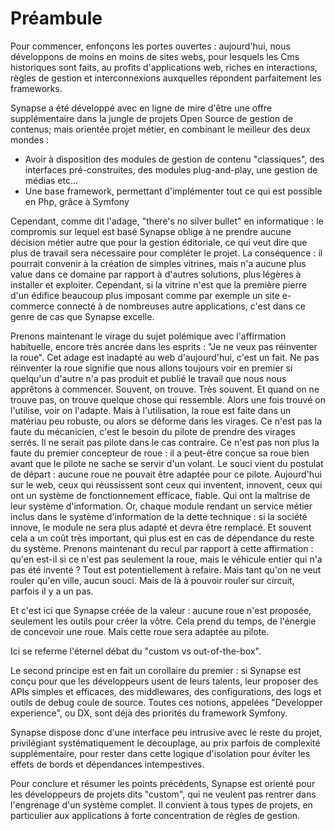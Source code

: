 # Préambule

Pour commencer, enfonçons les portes ouvertes : aujourd'hui, nous développons de moins en moins de sites webs, pour lesquels les Cms historiques sont faits, au profits d'applications web, riches en interactions, règles de gestion et interconnexions auxquelles répondent parfaitement les frameworks.

Synapse a été développé avec en ligne de mire d'être une offre supplémentaire dans la jungle de projets Open Source de gestion de contenus; mais orientée projet métier, en combinant le meilleur des deux mondes :

 - Avoir à disposition des modules de gestion de contenu "classiques", des interfaces pré-construites, des modules plug-and-play, une gestion de médias etc...
 - Une base framework, permettant d'implémenter tout ce qui est possible en Php, grâce à Symfony

Cependant, comme dit l'adage, "there's no silver bullet" en informatique : le compromis sur lequel est basé Synapse oblige à ne prendre aucune décision métier autre que pour la gestion éditoriale, ce qui veut dire que plus de travail sera nécessaire pour compléter le projet.
La conséquence : il pourrait convenir à la création de simples vitrines, mais n'a aucune plus value dans ce domaine par rapport à d'autres solutions, plus légères à installer et exploiter. Cependant, si la vitrine n'est que la première pierre d'un édifice beaucoup plus imposant comme par exemple un site e-commerce connecté à de nombreuses autre applications, c'est dans ce genre de cas que Synapse excelle.

Prenons maintenant le virage du sujet polémique avec l'affirmation habituelle, encore très ancrée dans les esprits : "Je ne veux pas réinventer la roue".
Cet adage est inadapté au web d'aujourd'hui, c'est un fait. Ne pas réinventer la roue signifie que nous allons toujours voir en premier si quelqu'un d'autre n'a pas produit et publié le travail que nous nous apprêtons à commencer. Souvent, on trouve. Très souvent. Et quand on ne trouve pas, on trouve quelque chose qui ressemble. Alors une fois trouvé on l'utilise, voir on l'adapte. Mais à l'utilisation, la roue est faite dans un matériau peu robuste, ou alors se déforme dans les virages. Ce n'est pas la faute du mécanicien, c'est le besoin du pilote de prendre des virages serrés. Il ne serait pas pilote dans le cas contraire. Ce n'est pas non plus la faute du premier concepteur de roue : il a peut-être conçue sa roue bien avant que le pilote ne sache se servir d'un volant. Le souci vient du postulat de départ : aucune roue ne pouvait être adaptée pour ce pilote.
Aujourd'hui sur le web, ceux qui réussissent sont ceux qui inventent, innovent, ceux qui ont un système de fonctionnement efficace, fiable. Qui ont la maîtrise de leur système d'information. Or, chaque module rendant un service métier inclus dans le système d'information de la dette technique : si la société innove, le module ne sera plus adapté et devra être remplacé. Et souvent cela a un coût très important, qui plus est en cas de dépendance du reste du système.
Prenons maintenant du recul par rapport à cette affirmation : qu'en est-il si ce n'est pas seulement la roue, mais le véhicule entier qui n'a pas été inventé ? Tout est potentiellement à refaire. Mais tant qu'on ne veut rouler qu'en ville, aucun souci. Mais de là à pouvoir rouler sur circuit, parfois il y a un pas.

Et c'est ici que Synapse créée de la valeur : aucune roue n'est proposée, seulement les outils pour créer la vôtre. Cela prend du temps, de l'énergie de concevoir une roue. Mais cette roue sera adaptée au pilote.

Ici se referme l'éternel débat du "custom vs out-of-the-box".

Le second principe est en fait un corollaire du premier : si Synapse est conçu pour que les développeurs usent de leurs talents, leur proposer des APIs simples et efficaces, des middlewares, des configurations, des logs et outils de debug coule de source. Toutes ces notions, appelées "Developper experience", ou DX, sont déjà des priorités du framework Symfony.

Synapse dispose donc d'une interface peu intrusive avec le reste du projet, privilégiant systématiquement le découplage, au prix parfois de complexité supplémentaire, pour rester dans cette logique d'isolation pour éviter les effets de bords et dépendances intempestives.

Pour conclure et résumer les points précédents, Synapse est orienté pour les développeurs de projets dits "custom", qui ne veulent pas rentrer dans l'engrenage d'un système complet. Il convient à tous types de projets, en particulier aux applications à forte concentration de règles de gestion.
